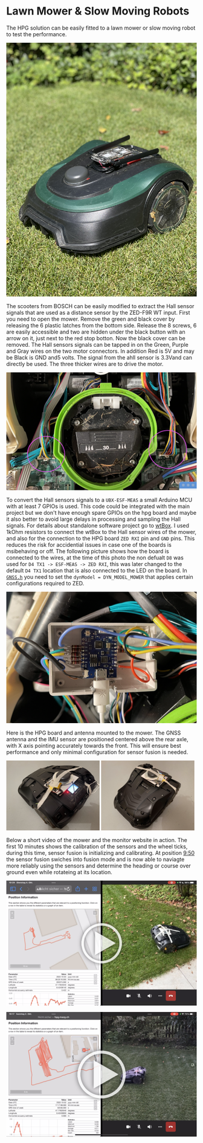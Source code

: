 # Lawn Mower & Slow Moving Robots

The HPG solution can be easily fitted to a lawn mower or slow moving robot to test the performance. 

![Bosch lawn mower](Mower.jpg)

The scooters from BOSCH can be easily modified to extract the Hall sensor signals that are used as a distance sensor by the ZED-F9R WT input. First you need to open the mower. Remove the green and black cover by releasing the 6 plastic latches from the bottom side. Release the 8 screws, 6 are easily accessible and two are hidden under the black button with an arrow on it, just next to the red stop botton. Now the black cover can be removed. The Hall sensors signals can be tapped in on the Green, Purple and Gray wires on the two motor connectors. In addition Red is 5V and may be Black is GND and5 volts. The signal from the ahll sensor is 3.3Vand can directly be used. The three thicker wires are to drive the motor. 

![Bosch lawn mower](Mower_Hack.png)

To convert the Hall sensors signals to a ``UBX-ESF-MEAS`` a small Arduino MCU with at least 7 GPIOs is used. This code could be integrated with the main project but we don't have enough spare GPIOs on the hpg board and maybe it also better to avoid large delays in processing and sampling the Hall signals. For details about standalone software project go to [wtBox](../software/wtBox/). I used 1kOhm resistors to connect the wtBox to the Hall sensor wires of the mower, and also for the connection to the HPG board ``ZED RXI`` pin and ``GND`` pins. This reduces the risk for accidential issues in case one of the boards is msibehaving or off. The following picture shows how the board is connected to the wires, at the time of this photo the non defualt ``D8`` was used for ``D4 TX1 -> ESF-MEAS -> ZED RXI``, this was later changed to the default ``D4 TX1`` location that is also connected to the LED on the board. In [``GNSS.h``](../software/GNSS.h) you need to set the ``dynModel = DYN_MODEL_MOWER`` that applies certain configurations required to ZED. 

![Bosch lawn mower](Mower_WtBox.png)

Here is the HPG board and antenna mounted to the mower. The GNSS antenna and the IMU sensor are positioned centered above the rear axle, with X axis pointing accurately towards the front. This will ensure best performance and only minimal configuration for sensor fusion is needed.  

<img width ="49%" src="Mower_Proto1.png"> <img width ="49%" src="Mower_Proto2.png"> 

Below a short video of the mower and the monitor website in action. The first 10 minutes shows the calibration of the sensors and the wheel ticks, during this time, sensor fusion is initializing and calibrating. At position [9:50](https://youtu.be/d0S1z9fmatQ?t=590) the sensor fusion swiches into fusion mode and is now able to naviagte more reliably using the sensors and determine the heading or course over ground even while rotateing at its location. 

[![HPG Mower with IMU and DWT Sensor Fusion Video](HPG_MowerPlay2.png)](https://youtu.be/o-bJSjF51Sc)

[![HPG Mower with IMU only Sensor Fusion Video](HPG_MowerPlay.png)](https://youtu.be/d0S1z9fmatQ)

